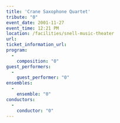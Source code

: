 ```yaml
---
title: 'Crane Saxophone Quartet'
tribute: "0"
event_date: 2001-11-27
event_time: 12:21 PM
location: /facilities/snell-music-theater
url: 
ticket_information_url: 
program: 
  -
    composition: "0"
guest_performers: 
  -
    guest_performer: "0"
ensembles: 
  -
    ensemble: "0"
conductors: 
  -
    conductor: "0"
---
```

